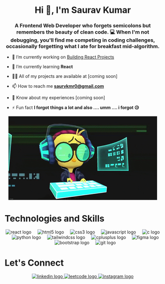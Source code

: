 <h1 align="center">Hi 👋, I'm Saurav Kumar</h1>
<h3 align="center">A Frontend Web Developer who forgets semicolons but remembers the beauty of clean code. 💻 When I'm not debugging, you'll find me competing in coding challenges, occasionally forgetting what I ate for breakfast mid-algorithm.</h3>



- 🔭 I’m currently working on [Building React Projects](https://github.com/saurvkmr0/REACT)

- 🌱 I’m currently learning **React**

- 👨‍💻 All of my projects are available at [coming soon]

- 📫 How to reach me **saurvkmr0@gmail.com**

- 📄 Know about my experiences [coming soon]

- ⚡ Fun fact **I forgot things a lot and also .... umm .... i forgot 😥**
  
<div align="center">
  <img src="gifs/github_hero_gif.gif" alt="GitHub Hero GIF">
</div>
<!--  ![Alt Text](gifs/github_hero_gif.gif) -->

<h1>Technologies and Skills</h1>
<div align="center">
  <img src="https://cdn.jsdelivr.net/gh/devicons/devicon/icons/react/react-original.svg" height="40" alt="react logo"  />
  <img width="12" />
  <img src="https://cdn.jsdelivr.net/gh/devicons/devicon/icons/html5/html5-original.svg" height="40" alt="html5 logo"  />
  <img width="12" />
  <img src="https://cdn.jsdelivr.net/gh/devicons/devicon/icons/css3/css3-original.svg" height="40" alt="css3 logo"  />
  <img width="12" />
  <img src="https://cdn.jsdelivr.net/gh/devicons/devicon/icons/javascript/javascript-original.svg" height="40" alt="javascript logo"  />
  <img width="12" />
  <img src="https://cdn.jsdelivr.net/gh/devicons/devicon/icons/c/c-original.svg" height="40" alt="c logo"  />
  <img width="12" />
  <img src="https://cdn.jsdelivr.net/gh/devicons/devicon/icons/python/python-original.svg" height="40" alt="python logo"  />
  <img width="12" />
  <img src="https://cdn.simpleicons.org/tailwindcss/06B6D4" height="40" alt="tailwindcss logo"  />
  <img width="12" />
  <img src="https://cdn.jsdelivr.net/gh/devicons/devicon/icons/cplusplus/cplusplus-original.svg" height="40" alt="cplusplus logo"  />
  <img width="12" />
  <img src="https://skillicons.dev/icons?i=figma" height="40" alt="figma logo"  />
  <img width="12" />
  <img src="https://cdn.simpleicons.org/bootstrap/7952B3" height="40" alt="bootstrap logo"  />
  <img width="12" />
  <img src="https://cdn.simpleicons.org/git/F05032" height="40" alt="git logo"  />
</div>

###

<h1>Let's Connect</h1>
<div align="center">
  <a href="https://www.linkedin.com/in/saurav-kumar-57279b290/" target="_blank">
    <img src="https://img.shields.io/static/v1?message=LinkedIn&logo=linkedin&label=&color=0077B5&logoColor=white&labelColor=&style=for-the-badge" height="40" alt="linkedin logo"  />
  </a>
  <a href="https://leetcode.com/saurav0/" target="_blank">
    <img src="https://w7.pngwing.com/pngs/640/947/png-transparent-leetcode-button-icon.png" height="40" alt="leetcode logo"  />
  </a>
  <a href="https://www.instagram.com/its._.saurav/" target="_blank">
    <img src="https://img.shields.io/static/v1?message=Instagram&logo=instagram&label=&color=E4405F&logoColor=white&labelColor=&style=for-the-badge" height="40" alt="instagram logo"  />
  </a>
</div>

###
